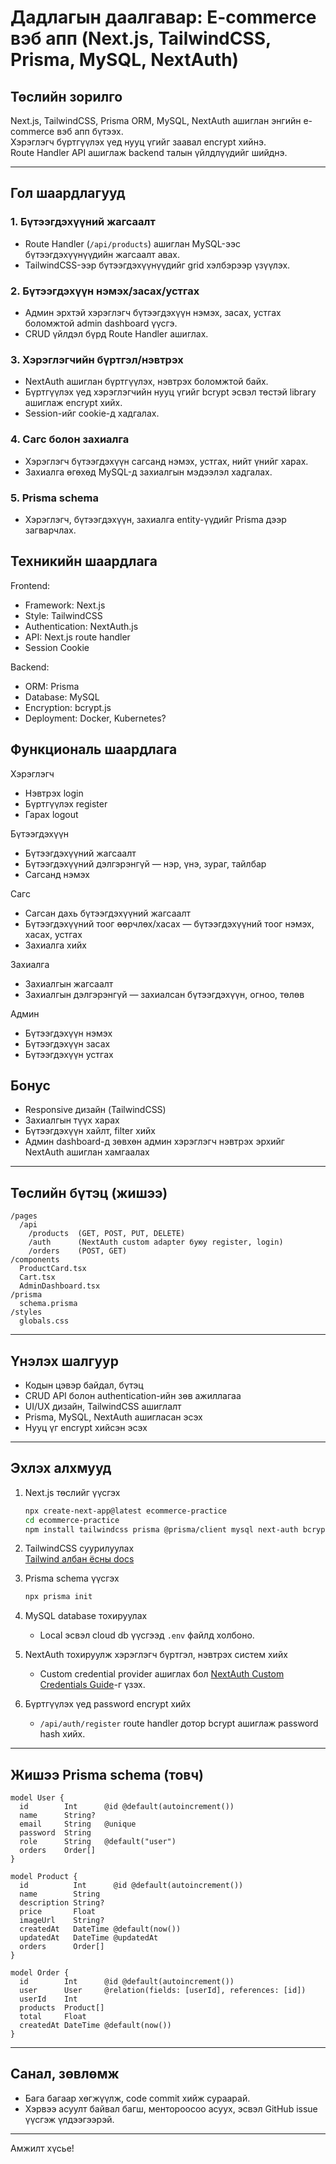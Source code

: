 # Дадлагын даалгавар: E-commerce вэб апп (Next.js, TailwindCSS, Prisma, MySQL, NextAuth)

## Төслийн зорилго

Next.js, TailwindCSS, Prisma ORM, MySQL, NextAuth ашиглан энгийн e-commerce вэб апп бүтээх.  
Хэрэглэгч бүртгүүлэх үед нууц үгийг заавал encrypt хийнэ.  
Route Handler API ашиглаж backend талын үйлдлүүдийг шийднэ.

---

## Гол шаардлагууд

### 1. **Бүтээгдэхүүний жагсаалт**
- Route Handler (`/api/products`) ашиглан MySQL-ээс бүтээгдэхүүнүүдийн жагсаалт авах.
- TailwindCSS-ээр бүтээгдэхүүнүүдийг grid хэлбэрээр үзүүлэх.

### 2. **Бүтээгдэхүүн нэмэх/засах/устгах**
- Админ эрхтэй хэрэглэгч бүтээгдэхүүн нэмэх, засах, устгах боломжтой admin dashboard үүсгэ.
- CRUD үйлдэл бүрд Route Handler ашиглах.

### 3. **Хэрэглэгчийн бүртгэл/нэвтрэх**
- NextAuth ашиглан бүртгүүлэх, нэвтрэх боломжтой байх.
- Бүртгүүлэх үед хэрэглэгчийн нууц үгийг bcrypt эсвэл төстэй library ашиглаж encrypt хийх.
- Session-ийг cookie-д хадгалах.

### 4. **Сагс болон захиалга**
- Хэрэглэгч бүтээгдэхүүн сагсанд нэмэх, устгах, нийт үнийг харах.
- Захиалга өгөхөд MySQL-д захиалгын мэдээлэл хадгалах.

### 5. **Prisma schema**
- Хэрэглэгч, бүтээгдэхүүн, захиалга entity-үүдийг Prisma дээр загварчлах.



## Техникийн шаардлага

Frontend:
- Framework: Next.js  
- Style: TailwindCSS
- Authentication: NextAuth.js
- API: Next.js route handler
- Session Cookie

Backend: 
- ORM: Prisma
- Database: MySQL
- Encryption: bcrypt.js 
- Deployment: Docker, Kubernetes?



## Функциональ шаардлага

Хэрэглэгч
 - Нэвтрэх login
 - Бүртгүүлэх register
 - Гарах logout

Бүтээгдэхүүн
 - Бүтээгдэхүүний жагсаалт 
 - Бүтээгдэхүүний дэлгэрэнгүй — нэр, үнэ, зураг, тайлбар
 - Сагсанд нэмэх 

Сагс
 - Сагсан дахь бүтээгдэхүүний жагсаалт 
 - Бүтээгдэхүүний тоог өөрчлөх/хасах — бүтээгдэхүүний тоог нэмэх, хасах, устгах
 - Захиалга хийх 

Захиалга
 - Захиалгын жагсаалт 
 - Захиалгын дэлгэрэнгүй — захиалсан бүтээгдэхүүн, огноо, төлөв

Админ
 - Бүтээгдэхүүн нэмэх 
 - Бүтээгдэхүүн засах 
 - Бүтээгдэхүүн устгах



## Бонус

- Responsive дизайн (TailwindCSS)
- Захиалгын түүх харах
- Бүтээгдэхүүн хайлт, filter хийх
- Админ dashboard-д зөвхөн админ хэрэглэгч нэвтрэх эрхийг NextAuth ашиглан хамгаалах

---

## Төслийн бүтэц (жишээ)

```
/pages
  /api
    /products  (GET, POST, PUT, DELETE)
    /auth      (NextAuth custom adapter буюу register, login)
    /orders    (POST, GET)
/components
  ProductCard.tsx
  Cart.tsx
  AdminDashboard.tsx
/prisma
  schema.prisma
/styles
  globals.css
```

---

## Үнэлэх шалгуур

- Кодын цэвэр байдал, бүтэц
- CRUD API болон authentication-ийн зөв ажиллагаа
- UI/UX дизайн, TailwindCSS ашиглалт
- Prisma, MySQL, NextAuth ашигласан эсэх
- Нууц үг encrypt хийсэн эсэх

---

## Эхлэх алхмууд

1. Next.js төслийг үүсгэх  
   ```bash
   npx create-next-app@latest ecommerce-practice
   cd ecommerce-practice
   npm install tailwindcss prisma @prisma/client mysql next-auth bcrypt
   ```

2. TailwindCSS суурилуулах  
   [Tailwind албан ёсны docs](https://tailwindcss.com/docs/guides/nextjs)

3. Prisma schema үүсгэх  
   ```bash
   npx prisma init
   ```

4. MySQL database тохируулах  
   - Local эсвэл cloud db үүсгээд `.env` файлд холбоно.

5. NextAuth тохируулж хэрэглэгч бүртгэл, нэвтрэх систем хийх  
   - Custom credential provider ашиглах бол [NextAuth Custom Credentials Guide](https://next-auth.js.org/providers/credentials)-г үзэх.

6. Бүртгүүлэх үед password encrypt хийх  
   - `/api/auth/register` route handler дотор bcrypt ашиглаж password hash хийх.

---

## Жишээ Prisma schema (товч)

```prisma
model User {
  id        Int      @id @default(autoincrement())
  name      String?
  email     String   @unique
  password  String
  role      String   @default("user")
  orders    Order[]
}

model Product {
  id          Int      @id @default(autoincrement())
  name        String
  description String?
  price       Float
  imageUrl    String?
  createdAt   DateTime @default(now())
  updatedAt   DateTime @updatedAt
  orders      Order[]
}

model Order {
  id        Int      @id @default(autoincrement())
  user      User     @relation(fields: [userId], references: [id])
  userId    Int
  products  Product[]
  total     Float
  createdAt DateTime @default(now())
}
```

---

## Санал, зөвлөмж

- Бага багаар хөгжүүлж, code commit хийж сураарай.
- Хэрвээ асуулт байвал багш, ментороосоо асуух, эсвэл GitHub issue үүсгэж үлдээгээрэй.

---

Амжилт хүсье!